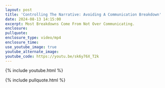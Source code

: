 ```yaml
---
layout: post
title: 'Controlling The Narrative: Avoiding A Communication Breakdown'
date: 2024-08-13 14:15:00
excerpt: Most Breakdowns Come From Not Over Communicating.
enclosure:
pullquote:
enclosure_type: video/mp4
enclosure_time:
use_youtube_image: true
youtube_alternate_image:
youtube_code: https://youtu.be/sk6y76X_T2k
---
```

{% include youtube.html %}

{% include pullquote.html %}